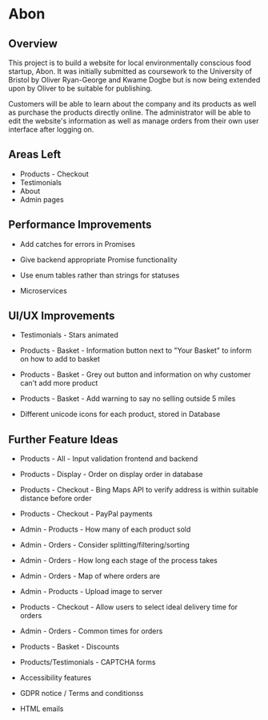 # Abon

## Overview
This project is to build a website for local environmentally conscious food startup, Abon. It was initially submitted as coursework to the University of Bristol by Oliver Ryan-George and Kwame Dogbe but is now being extended upon by Oliver to be suitable for publishing.

Customers will be able to learn about the company and its products as well as purchase the products directly online. The administrator will be able to edit the website's information as well as manage orders from their own user interface after logging on.

## Areas Left
* Products - Checkout
* Testimonials
* About
* Admin pages

## Performance Improvements
* Add catches for errors in Promises
* Give backend appropriate Promise functionality

* Use enum tables rather than strings for statuses
* Microservices

## UI/UX Improvements
* Testimonials - Stars animated

* Products - Basket - Information button next to "Your Basket" to inform on how to add to basket
* Products - Basket - Grey out button and information on  why customer can't add more product
* Products - Basket - Add warning to say no selling outside 5 miles
* Different unicode icons for each product, stored in Database

## Further Feature Ideas
* Products - All - Input validation frontend and backend
* Products - Display - Order on display order in database
* Products - Checkout - Bing Maps API to verify address is within suitable distance before order
* Products - Checkout - PayPal payments
* Admin - Products - How many of each product sold
* Admin - Orders - Consider splitting/filtering/sorting
* Admin - Orders - How long each stage of the process takes
* Admin - Orders - Map of where orders are

* Admin - Products - Upload image to server
* Products - Checkout - Allow users to select ideal delivery time for orders
* Admin - Orders - Common times for orders
* Products - Basket - Discounts
* Products/Testimonials - CAPTCHA forms
* Accessibility features
* GDPR notice / Terms and conditionss
* HTML emails

